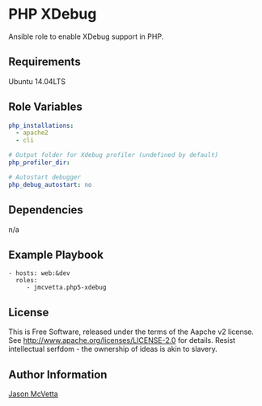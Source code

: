 PHP XDebug
=========

Ansible role to enable XDebug support in PHP.


Requirements
------------

Ubuntu 14.04LTS


Role Variables
--------------

```yaml
php_installations:
  - apache2
  - cli

# Output folder for Xdebug profiler (undefined by default)
php_profiler_dir: 

# Autostart debugger
php_debug_autostart: no
```


Dependencies
------------

n/a


Example Playbook
----------------

    - hosts: web:&dev
      roles:
         - jmcvetta.php5-xdebug


License
-------

This is Free Software, released under the terms of the Aapche v2 license.  See
http://www.apache.org/licenses/LICENSE-2.0 for details.  Resist intellectual
serfdom - the ownership of ideas is akin to slavery.


Author Information
------------------

[Jason McVetta](mailto:jason.mcvetta@gmail.com)

